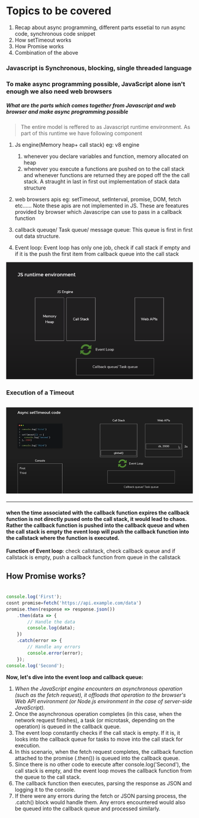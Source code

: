 # Topics to be covered

1. Recap about async programming, different parts essetial to run async code, synchronous code snippet
2. How setTimeout works
3. How Promise works
4. Combination of the above

### Javascript is Synchronous, blocking, single threaded language

### To make async programming possible, JavaScript alone isn't enough we also need web browsers

##### What are the parts which comes together from Javascript and web browser and make async programming possible

> The entire model is reffered to as Javascript runtime environment. As part of this runtime we have following component

1. Js engine(Memory heap+ call stack) eg: v8 engine

   1. whenever you declare variables and function, memory allocated on heap
   2. whenever you execute a functions are pushed on to the call stack and whenever functions are returned they are poped off the
      the call stack. A straught in last in first out implementation of stack data structure

2. web browsers apis eg: setTimeout, setInterval, promise, DOM, fetch etc...... Note these apis are not implemented in JS.
   These are feeatures provided by browser which Javascripe can use to pass in a callback function

3. callback queuqe/ Task queue/ message queue: This queue is first in first out data structure.

4. Event loop: Event loop has only one job, check if call stack if empty and if it is the push the first item from callback queue
   into the call stack

![alt text](images/image.png)

### Execution of a Timeout

## ![alt text](images/image2.png)

---

#### when the time associated with the callback function expires the callback function is not directly pused onto the call stack, it would lead to chaos. Rather the callback function is pushed into the callback queue and when the call stack is empty the event loop will push the callback function into the callstack where the function is executed.

**Function of Event loop**: check callstack, check callback queue and if callstack is empty, push a callback function from queue in the callstack

## How Promise works?

```js

console.log('First');
cosnt promise=fetch('https://api.example.com/data')
promise.then(response => response.json())
    .then(data => {
        // Handle the data
        console.log(data);
    })
    .catch(error => {
        // Handle any errors
        console.error(error);
    });
console.log('Second');

```

**Now, let's dive into the event loop and callback queue:**

1. _When the JavaScript engine encounters an asynchronous operation (such as the fetch request), it offloads that operation to the browser's Web API environment (or Node.js environment in the case of server-side JavaScript)._
2. Once the asynchronous operation completes (in this case, when the network request finishes), a task (or microtask, depending on the operation) is queued in the callback queue.
3. The event loop constantly checks if the call stack is empty. If it is, it looks into the callback queue for tasks to move into the call stack for execution.
4. In this scenario, when the fetch request completes, the callback function attached to the promise (.then()) is queued into the callback queue.
5. Since there is no other code to execute after console.log('Second'), the call stack is empty, and the event loop moves the callback function from the queue to the call stack.
6. The callback function then executes, parsing the response as JSON and logging it to the console.
7. If there were any errors during the fetch or JSON parsing process, the .catch() block would handle them. Any errors encountered would also be queued into the callback queue and processed similarly.

